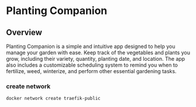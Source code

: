 # Planting Companion

## Overview
Planting Companion is a simple and intuitive app designed to help you manage your garden with ease. Keep track of the vegetables and plants you grow, including their variety, quantity, planting date, and location. The app also includes a customizable scheduling system to remind you when to fertilize, weed, winterize, and perform other essential gardening tasks.


### create network
```sh
docker network create traefik-public
```
